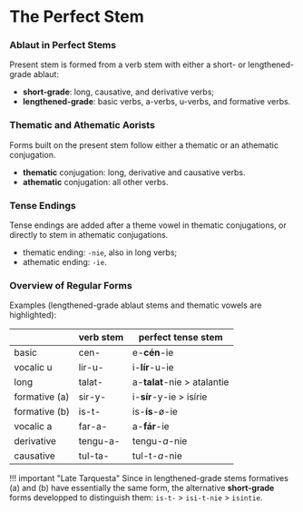 # The Perfect Stem

### Ablaut in Perfect Stems

Present stem is formed from a verb stem with either a short- or lengthened-grade ablaut:

+ **short-grade**: long, causative, and derivative verbs;
+ **lengthened-grade**: basic verbs, a-verbs, u-verbs, and formative verbs.

### Thematic and Athematic Aorists

Forms built on the present stem follow either a thematic or an athematic conjugation.

+ **thematic** conjugation: long, derivative and causative verbs.
+ **athematic** conjugation: all other verbs.

### Tense Endings

Tense endings are added after a theme vowel in thematic conjugations, or directly to stem in athematic conjugations.

+ thematic ending: `-nie`, also in long verbs; 
+ athematic ending: `-ie`. 

### Overview of Regular Forms

Examples (lengthened-grade ablaut stems and thematic vowels are highlighted):

|		|	verb stem	| perfect tense stem	|
|	---	|	---	|	---	|
|	basic	|	cen-	|	e-**cén**-ie	|
|	vocalic u	|	lir-u-	|	i-**lír**-u-ie	|
|	long	|	talat-	|	a-**talat**-nie > atalantie	|
|	formative (a)	|	sir-y-	|	i-**sír**-y-ie > isírie	|
|	formative (b)	|	is-t-	|	is-**ís**-ø-ie	|
|	vocalic a	|	far-a-	|	a-**fár**-ie	|
|	derivative	|	tengu-a-	|	tengu-*a*-nie	|
|	causative	|	tul-ta-	|	tul-t-*a*-nie	|

!!! important "Late Tarquesta"
	Since in lengthened-grade stems formatives (a) and (b) have essentially the same form, the alternative **short-grade** forms developped to distinguish them: `is-t-` > `isi-t-nie` > `isintie`.
